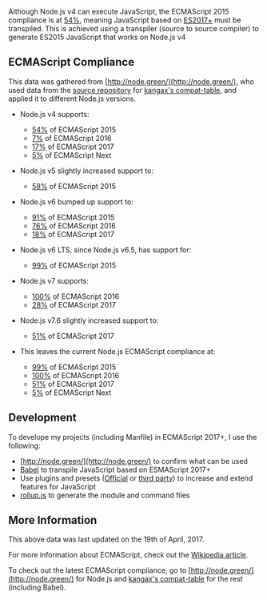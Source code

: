 Although Node.js v4 can execute JavaScript, the ECMAScript 2015 compliance is at [54%](http://node.green/#ES2015), meaning JavaScript based on [ES2017+](http://node.green/#2017) must be transpiled. This is achieved using a transpiler (source to source compiler) to generate ES2015 JavaScript that works on Node.js v4

## ECMAScript Compliance

This data was gathered from [http://node.green/](http://node.green/), who used data from the [source repository](https://github.com/kangax/compat-table) for [kangax's compat-table](https://kangax.github.io/compat-table/), and applied it to different Node.js versions.

* Node.js v4 supports:
    * [54%](http://node.green/#ES2015) of ECMAScript 2015
    * [7%](http://node.green/#2016) of ECMAScript 2016
    * [17%](http://node.green/#2017) of ECMAScript 2017
    * [5%](http://node.green/#ESNEXT) of ECMAScript Next

* Node.js v5 slightly increased support to:
    * [58%](http://node.green/#ES2015) of ECMAScript 2015

* Node.js v6 bumped up support to:
    * [91%](http://node.green/#ES2015) of ECMAScript 2015
    * [76%](http://node.green/#2016) of ECMAScript 2016
    * [18%](http://node.green/#2017) of ECMAScript 2017

* Node.js v6 LTS, since Node.js v6.5, has support for:
    * [99%](http://node.green/#ES2015) of ECMAScript 2015

* Node.js v7 supports:
    * [100%](http://node.green/#2016) of ECMAScript 2016
    * [28%](http://node.green/#2017) of ECMAScript 2017

* Node.js v7.6 slightly increased support to:
    * [51%](http://node.green/#2017) of ECMAScript 2017

* This leaves the current Node.js ECMAScript compliance at:
    * [99%](http://node.green/#ES2015) of ECMAScript 2015
    * [100%](http://node.green/#2016) of ECMAScript 2016
    * [51%](http://node.green/#2017) of ECMAScript 2017
    * [5%](http://node.green/#ESNEXT) of ECMAScript Next

## Development

To develope my projects (including Manfile) in ECMAScript 2017+, I use the following:

* [http://node.green/](http://node.green/) to confirm what can be used
* [Babel](https://babeljs.io/) to transpile JavaScript based on ESMAScript 2017+
* Use plugins and presets ([Official](https://babeljs.io/docs/plugins/) or [third party](https://www.npmjs.com/browse/keyword/babel-plugin)) to increase and extend features for JavaScript
* [rollup.js](https://rollupjs.org/) to generate the module and command files

## More Information

This above data was last updated on the 19th of April, 2017.

For more information about ECMAScript, check out the [Wikipedia article](https://en.wikipedia.org/wiki/ECMAScript).

To check out the latest ECMAScript compliance, go to [http://node.green/](http://node.green/) for Node.js and [kangax's compat-table](https://kangax.github.io/compat-table/) for the rest (including Babel).
